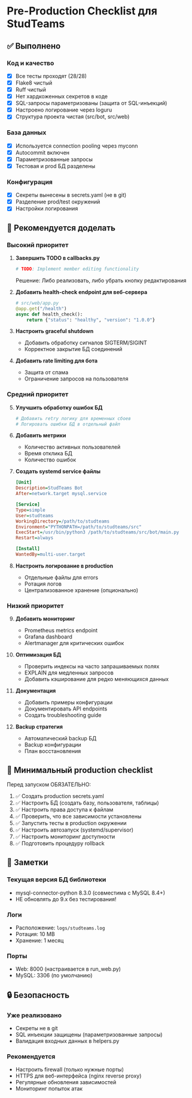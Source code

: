 # Pre-Production Checklist для StudTeams

## ✅ Выполнено

### Код и качество
- [x] Все тесты проходят (28/28)
- [x] Flake8 чистый
- [x] Ruff чистый
- [x] Нет хардкоженных секретов в коде
- [x] SQL-запросы параметризованы (защита от SQL-инъекций)
- [x] Настроено логирование через loguru
- [x] Структура проекта чистая (src/bot, src/web)

### База данных
- [x] Используется connection pooling через myconn
- [x] Autocommit включен
- [x] Параметризованные запросы
- [x] Тестовая и prod БД разделены

### Конфигурация
- [x] Секреты вынесены в secrets.yaml (не в git)
- [x] Разделение prod/test окружений
- [x] Настройки логирования

## 🔧 Рекомендуется доделать

### Высокий приоритет

1. **Завершить TODO в callbacks.py**
   ```python
   # TODO: Implement member editing functionality
   ```
   Решение: Либо реализовать, либо убрать кнопку редактирования

2. **Добавить health-check endpoint для веб-сервера**
   ```python
   # src/web/app.py
   @app.get("/health")
   async def health_check():
       return {"status": "healthy", "version": "1.0.0"}
   ```

3. **Настроить graceful shutdown**
   - Добавить обработку сигналов SIGTERM/SIGINT
   - Корректное закрытие БД соединений

4. **Добавить rate limiting для бота**
   - Защита от спама
   - Ограничение запросов на пользователя

### Средний приоритет

5. **Улучшить обработку ошибок БД**
   ```python
   # Добавить retry логику для временных сбоев
   # Логировать ошибки БД в отдельный файл
   ```

6. **Добавить метрики**
   - Количество активных пользователей
   - Время отклика БД
   - Количество ошибок

7. **Создать systemd service файлы**
   ```ini
   [Unit]
   Description=StudTeams Bot
   After=network.target mysql.service

   [Service]
   Type=simple
   User=studteams
   WorkingDirectory=/path/to/studteams
   Environment="PYTHONPATH=/path/to/studteams/src"
   ExecStart=/usr/bin/python3 /path/to/studteams/src/bot/main.py
   Restart=always

   [Install]
   WantedBy=multi-user.target
   ```

8. **Настроить логирование в production**
   - Отдельные файлы для errors
   - Ротация логов
   - Централизованное хранение (опционально)

### Низкий приоритет

9. **Добавить мониторинг**
   - Prometheus metrics endpoint
   - Grafana dashboard
   - Alertmanager для критических ошибок

10. **Оптимизация БД**
    - Проверить индексы на часто запрашиваемых полях
    - EXPLAIN для медленных запросов
    - Добавить кэширование для редко меняющихся данных

11. **Документация**
    - Добавить примеры конфигурации
    - Документировать API endpoints
    - Создать troubleshooting guide

12. **Backup стратегия**
    - Автоматический backup БД
    - Backup конфигурации
    - План восстановления

## 🚀 Минимальный production checklist

Перед запуском ОБЯЗАТЕЛЬНО:

1. ✅ Создать production secrets.yaml
2. ✅ Настроить БД (создать базу, пользователя, таблицы)
3. ✅ Настроить права доступа к файлам
4. ✅ Проверить, что все зависимости установлены
5. ✅ Запустить тесты в production окружении
6. ✅ Настроить автозапуск (systemd/supervisor)
7. ✅ Настроить мониторинг доступности
8. ✅ Подготовить процедуру rollback

## 📝 Заметки

### Текущая версия БД библиотеки
- mysql-connector-python 8.3.0 (совместима с MySQL 8.4+)
- НЕ обновлять до 9.x без тестирования!

### Логи
- Расположение: `logs/studteams.log`
- Ротация: 10 MB
- Хранение: 1 месяц

### Порты
- Web: 8000 (настраивается в run_web.py)
- MySQL: 3306 (по умолчанию)

## 🔒 Безопасность

### Уже реализовано
- Секреты не в git
- SQL инъекции защищены (параметризованные запросы)
- Валидация входных данных в helpers.py

### Рекомендуется
- Настроить firewall (только нужные порты)
- HTTPS для веб-интерфейса (nginx reverse proxy)
- Регулярные обновления зависимостей
- Мониторинг попыток атак
